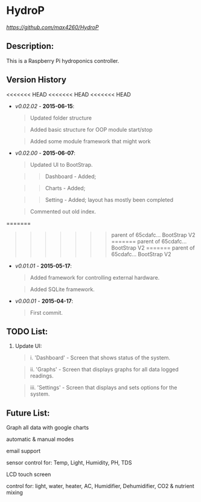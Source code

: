 HydroP
=========
*https://github.com/max4260/HydroP*

## Description:
This is a Raspberry Pi hydroponics controller.

## Version History
<<<<<<< HEAD
<<<<<<< HEAD
<<<<<<< HEAD
* _v0.02.02_ - **2015-06-15**:

	>Updated folder structure
	
	>Added basic structure for OOP module start/stop
	
	>Added some module framework that might work

* _v0.02.00_ - **2015-06-07**:
	
	>Updated UI to BootStrap.
	
	>>Dashboard - Added;
	
	>>Charts - Added;
	
	>>Setting - Added; layout has mostly been completed
	
	>Commented out old index.
	
=======
>>>>>>> parent of 65cdafc... BootStrap V2
=======
>>>>>>> parent of 65cdafc... BootStrap V2
=======
>>>>>>> parent of 65cdafc... BootStrap V2
* _v0.01.01_ - **2015-05-17**:
	
	>Added framework for controlling external hardware.
	
	>Added SQLite framework.

* _v0.00.01_ - **2015-04-17**:
	
	>First commit.
	


## TODO List:
1. Update UI:
	
	>i. 'Dashboard' - Screen that shows status of the system.
	
	>ii. 'Graphs' - Screen that displays graphs for all data logged readings.
	
	>iii. 'Settings' - Screen that displays and sets options for the system.
	
	
	
## Future List:
Graph all data with google charts

automatic & manual modes

email support

sensor control for: Temp, Light, Humidity, PH, TDS

LCD touch screen

control for: light, water, heater, AC, Humidifier, Dehumidifier, CO2 & nutrient mixing
	
